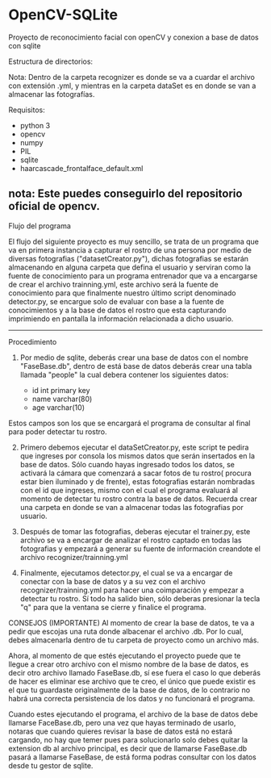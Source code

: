 # OpenCV-SQLite
Proyecto de reconocimiento facial con openCV y conexion a base de datos con sqlite

Estructura de directorios: 




Nota: Dentro de la carpeta recognizer es donde se va a cuardar el archivo con extensión .yml, y mientras en la carpeta dataSet es en donde se van a almacenar las fotografías.

Requisitos:

   - python 3
   - opencv
   - numpy
   - PIL
   - sqlite
   - haarcascade_frontalface_default.xml
   
nota: Este puedes conseguirlo del repositorio oficial de opencv.
-----------------------------------------------------------------------------

Flujo del programa

El flujo del siguiente proyecto es muy sencillo, se trata de un programa que va en primera instancia a capturar el rostro de una persona por medio de diversas fotografias ("datasetCreator.py"), dichas fotografias se estarán almacenando en alguna carpeta que defina el usuario y serviran como la fuente de conocimiento para un programa entrenador que va a encargarse de crear el archivo trainning.yml, este archivo será la fuente de conocimiento para que finalmente nuestro último script denominado detector.py, se encargue solo de evaluar con base a la fuente de conocimientos y a la base de datos el rostro que esta capturando imprimiendo en pantalla la información relacionada a dicho usuario.

-----------------------------------------------------------------------------
Procedimiento

1. Por medio de sqlite, deberás crear una base de datos con el nombre "FaseBase.db", dentro de está base de datos deberás crear una tabla llamada "people" la cual debera contener los siguientes datos:

    - id int primary key 
    - name varchar(80)
    - age varchar(10)

Estos campos son los que se encargará el programa de consultar al final para poder detectar tu rostro.

2. Primero debemos ejecutar el dataSetCreator.py, este script te pedira que ingreses por consola los mismos datos que serán insertados en la base de datos. Sólo cuando hayas ingresado todos los datos, se activará la cámara que comenzará a sacar fotos de tu rostro( procura estar bien iluminado y de frente), estas fotografias estarán nombradas con el id que ingreses, mismo con el cual el programa evaluará al momento de detectar tu rostro contra la base de datos. Recuerda crear una carpeta en donde se van a almacenar todas las fotografias por usuario.

3. Después de tomar las fotografias, deberas ejecutar el trainer.py, este archivo se va a encargar de analizar el rostro captado en todas las fotografias y empezará a generar su fuente de información creandote el archivo recognizer/trainning.yml

4. Finalmente, ejecutamos detector.py, el cual se va a encargar de conectar con la base de datos y a su vez con el archivo recognizer/trainning.yml para hacer una coimparación y empezar a detectar tu rostro. Sí todo ha salido bien, sólo deberas presionar la tecla "q" para que la ventana se cierre y finalice el programa.

CONSEJOS (IMPORTANTE)
Al momento de crear la base de datos, te va a pedir que escojas una ruta donde albacenar el archivo .db. Por lo cual, debes almacenarla dentro de tu carpeta de proyecto como un archivo más.

Ahora, al momento de que estés ejecutando el proyecto puede que te llegue a crear otro archivo con el mismo nombre de la base de datos, es decir otro archivo llamado FaseBase.db, sí ese fuera el caso lo que deberás de hacer es eliminar ese archivo que te creo, el único que puede existir es el que tu guardaste originalmente de la base de datos, de lo contrario no habrá una correcta persistencia de los datos y no funcionará el programa.

 Cuando estes ejecutando el programa, el archivo de la base de datos debe llamarse FaceBase.db, pero una vez que hayas terminado de usarlo, notaras que cuando quieres revisar la base de datos está no estará cargando, no hay que temer pues para solucionarlo solo debes quitar la extension db al archivo principal, es decir que de llamarse FaseBase.db pasará a llamarse FaseBase, de está forma podras consultar con los datos desde tu gestor de sqlite.
